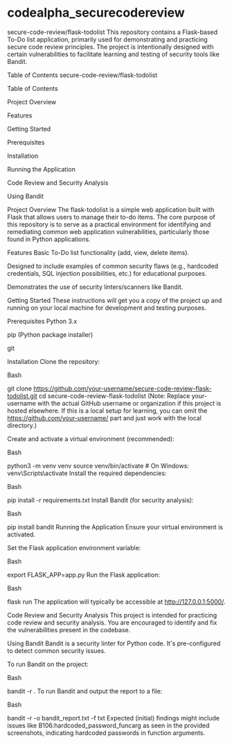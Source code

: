 # codealpha_securecodereview
secure-code-review/flask-todolist
This repository contains a Flask-based To-Do list application, primarily used for demonstrating and practicing secure code review principles. The project is intentionally designed with certain vulnerabilities to facilitate learning and testing of security tools like Bandit.

Table of Contents
secure-code-review/flask-todolist

Table of Contents

Project Overview

Features

Getting Started

Prerequisites

Installation

Running the Application

Code Review and Security Analysis

Using Bandit

Project Overview
The flask-todolist is a simple web application built with Flask that allows users to manage their to-do items. The core purpose of this repository is to serve as a practical environment for identifying and remediating common web application vulnerabilities, particularly those found in Python applications.

Features
Basic To-Do list functionality (add, view, delete items).

Designed to include examples of common security flaws (e.g., hardcoded credentials, SQL injection possibilities, etc.) for educational purposes.

Demonstrates the use of security linters/scanners like Bandit.

Getting Started
These instructions will get you a copy of the project up and running on your local machine for development and testing purposes.

Prerequisites
Python 3.x

pip (Python package installer)

git

Installation
Clone the repository:

Bash

git clone https://github.com/your-username/secure-code-review-flask-todolist.git
cd secure-code-review-flask-todolist
(Note: Replace your-username with the actual GitHub username or organization if this project is hosted elsewhere. If this is a local setup for learning, you can omit the https://github.com/your-username/ part and just work with the local directory.)

Create and activate a virtual environment (recommended):

Bash

python3 -m venv venv
source venv/bin/activate  # On Windows: venv\Scripts\activate
Install the required dependencies:

Bash

pip install -r requirements.txt
Install Bandit (for security analysis):

Bash

pip install bandit
Running the Application
Ensure your virtual environment is activated.

Set the Flask application environment variable:

Bash

export FLASK_APP=app.py
Run the Flask application:

Bash

flask run
The application will typically be accessible at http://127.0.0.1:5000/.

Code Review and Security Analysis
This project is intended for practicing code review and security analysis. You are encouraged to identify and fix the vulnerabilities present in the codebase.

Using Bandit
Bandit is a security linter for Python code. It's pre-configured to detect common security issues.

To run Bandit on the project:

Bash

bandit -r .
To run Bandit and output the report to a file:

Bash

bandit -r -o bandit_report.txt -f txt
Expected (initial) findings might include issues like B106:hardcoded_password_funcarg as seen in the provided screenshots, indicating hardcoded passwords in function arguments.
